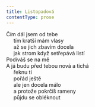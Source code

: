 ```yaml
---
title: Listopadová
contentType: prose
---
```


Čím dál jsem od tebe  
     tím kratší mám vlasy  
     až se jich zbavím docela  
     jak strom když setřepává listí  
Podíváš se na mě  
A já budu před tebou nová a tichá  
     řeknu ti  
     pořád ještě  
     ale jen docela málo  
     a protože pokrčíš rameny  
     půjdu se obléknout
